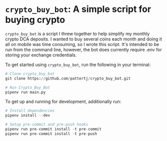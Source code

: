 # ```crypto_buy_bot```: A simple script for buying crypto

```crypto_buy_bot``` is a script I threw together to help simplify my monthly crypto DCA deposits. I wanted to buy several coins each month and doing it all on mobile was time consuming, so I wrote this script. It's intended to be run from the command line, however, the bot does currently require .env for storing your exchange credentials.

To get started using ```crypto_buy_bot```, run the following in your terminal:

```python
# Clone crypto_buy_bot
git clone https://github.com/pattertj/crypto_buy_bot.git

# Run Crypto_Buy_Bot
pipenv run main.py
```

To get up and running for development, additionally run:

```python
# Install dependencies
pipenv install --dev

# Setup pre-commit and pre-push hooks
pipenv run pre-commit install -t pre-commit
pipenv run pre-commit install -t pre-push
```
